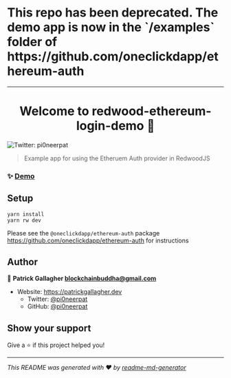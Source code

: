 <h1>This repo has been deprecated. The demo app is now in the `/examples` folder of https://github.com/oneclickdapp/ethereum-auth</h1>

---

<h1 align="center">Welcome to redwood-ethereum-login-demo 👋</h1>
<p>
    <img alt="Twitter: pi0neerpat" src="https://img.shields.io/twitter/follow/pi0neerpat.svg?style=social" />
  </a>
</p>

> Example app for using the Etheruem Auth provider in RedwoodJS

### ✨ [Demo](https://redwood-ethereum-login-demo.vercel.app/)

## Setup

```
yarn install
yarn rw dev
```

Please see the `@oneclickdapp/ethereum-auth` package https://github.com/oneclickdapp/ethereum-auth for instructions

## Author

👤 **Patrick Gallagher <blockchainbuddha@gmail.com>**

- Website: https://patrickgallagher.dev
  - Twitter: [@pi0neerpat](https://twitter.com/pi0neerpat)
  - GitHub: [@pi0neerpat](https://github.com/pi0neerpat)

## Show your support

Give a ⭐️ if this project helped you!

---

_This README was generated with ❤️ by [readme-md-generator](https://github.com/kefranabg/readme-md-generator)_

